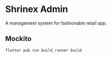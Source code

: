 # Shrinex Admin

A management system for fashionable retail app.

## Mockito
```bash
flutter pub run build_runner build
```
